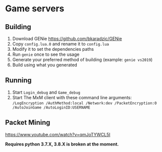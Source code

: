 # Game servers

## Building

1. Download GENie https://github.com/bkaradzic/GENie
2. Copy `config.lua.0` and rename it to `config.lua`
3. Modify it to set the dependencies paths
4. Run `genie` once to see the usage
5. Generate your preferred method of building (example: `genie vs2019`)
6. Build using what you generated

## Running

1. Start `Login_debug` and `Game_debug`
2. Start The MxM client with these command line arguments: `/LogEncryption /AuthMethod:local /Network:dev /PacketEncryption:0 /AutoJoinGame /AutoLoginID:USERNAME`

## Packet Mining

https://www.youtube.com/watch?v=qmJoTYWCL5I

**Requires python 3.7.X, 3.8.X is broken at the moment.**

